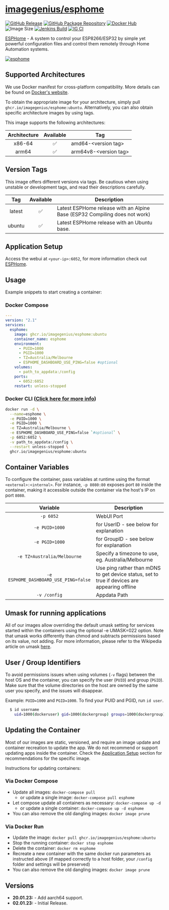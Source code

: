 <!-- DO NOT EDIT THIS FILE MANUALLY  -->

# [imagegenius/esphome](https://github.com/imagegenius/docker-esphome)

[![GitHub Release](https://img.shields.io/github/release/imagegenius/docker-esphome.svg?color=007EC6&labelColor=555555&logoColor=ffffff&style=for-the-badge&logo=github)](https://github.com/imagegenius/docker-esphome/releases)
[![GitHub Package Repository](https://shields.io/badge/GitHub%20Package-blue?logo=github&logoColor=ffffff&style=for-the-badge)](https://github.com/imagegenius/docker-esphome/packages)
[![Docker Hub](https://shields.io/badge/Docker%20Hub-blue?logo=docker&logoColor=ffffff&style=for-the-badge)](https://hub.docker.com/r/imagegenius/esphome)
![Image Size](https://img.shields.io/docker/image-size/imagegenius/esphome/ubuntu.svg?color=007EC6&labelColor=555555&logoColor=ffffff&style=for-the-badge&logo=docker)
[![Jenkins Build](https://img.shields.io/jenkins/build?labelColor=555555&logoColor=ffffff&style=for-the-badge&jobUrl=https%3A%2F%2Fci.imagegenius.io%2Fjob%2FDocker-Pipeline-Builders%2Fjob%2Fdocker-esphome%2Fjob%2Fubuntu%2F&logo=jenkins)](https://ci.imagegenius.io/job/Docker-Pipeline-Builders/job/docker-esphome/job/ubuntu/)
[![IG CI](https://img.shields.io/badge/dynamic/yaml?color=007EC6&labelColor=555555&logoColor=ffffff&style=for-the-badge&label=CI&query=CI&url=https%3A%2F%2Fci-tests.imagegenius.io%2Fesphome%2Flatest-ubuntu%2Fci-status.yml)](https://ci-tests.imagegenius.io/imagegenius/esphome/latest-ubuntu/index.html)

[ESPHome](https://esphome.io/) - A system to control your ESP8266/ESP32 by simple yet powerful configuration files and control them remotely through Home Automation systems.

[![esphome](https://esphome.io/_static/logo-text.svg)](https://esphome.io/)

## Supported Architectures

We use Docker manifest for cross-platform compatibility. More details can be found on [Docker's website](https://github.com/docker/distribution/blob/master/docs/spec/manifest-v2-2.md#manifest-list).

To obtain the appropriate image for your architecture, simply pull `ghcr.io/imagegenius/esphome:ubuntu`. Alternatively, you can also obtain specific architecture images by using tags.

This image supports the following architectures:

| Architecture | Available | Tag |
| :----: | :----: | ---- |
| x86-64 | ✅ | amd64-\<version tag\> |
| arm64 | ✅ | arm64v8-\<version tag\> |

## Version Tags

This image offers different versions via tags. Be cautious when using unstable or development tags, and read their descriptions carefully.

| Tag | Available | Description |
| :----: | :----: |--- |
| latest | ✅ | Latest ESPHome release with an Alpine Base (ESP32 Compiling does not work) |
| ubuntu | ✅ | Latest ESPHome release with an Ubuntu base. |

## Application Setup

Access the webui at `<your-ip>:6052`, for more information check out [ESPHome](https://esphome.io/).

## Usage

Example snippets to start creating a container:

### Docker Compose

```yaml
---
version: "2.1"
services:
  esphome:
    image: ghcr.io/imagegenius/esphome:ubuntu
    container_name: esphome
    environment:
      - PUID=1000
      - PGID=1000
      - TZ=Australia/Melbourne
      - ESPHOME_DASHBOARD_USE_PING=false #optional
    volumes:
      - path_to_appdata:/config
    ports:
      - 6052:6052
    restart: unless-stopped
```

### Docker CLI ([Click here for more info](https://docs.docker.com/engine/reference/commandline/cli/))

```bash
docker run -d \
  --name=esphome \
  -e PUID=1000 \
  -e PGID=1000 \
  -e TZ=Australia/Melbourne \
  -e ESPHOME_DASHBOARD_USE_PING=false `#optional` \
  -p 6052:6052 \
  -v path_to_appdata:/config \
  --restart unless-stopped \
  ghcr.io/imagegenius/esphome:ubuntu
```

## Container Variables

To configure the container, pass variables at runtime using the format `<external>:<internal>`. For instance, `-p 8080:80` exposes port `80` inside the container, making it accessible outside the container via the host's IP on port `8080`.

| Variable | Description |
| :----: | --- |
| `-p 6052` | WebUI Port |
| `-e PUID=1000` | for UserID - see below for explanation |
| `-e PGID=1000` | for GroupID - see below for explanation |
| `-e TZ=Australia/Melbourne` | Specify a timezone to use, eg. Australia/Melbourne |
| `-e ESPHOME_DASHBOARD_USE_PING=false` | Use ping rather than mDNS to get device status, set to true if devices are appearing offline |
| `-v /config` | Appdata Path |

## Umask for running applications

All of our images allow overriding the default umask setting for services started within the containers using the optional -e UMASK=022 option. Note that umask works differently than chmod and subtracts permissions based on its value, not adding. For more information, please refer to the Wikipedia article on umask [here](https://en.wikipedia.org/wiki/Umask).

## User / Group Identifiers

To avoid permissions issues when using volumes (`-v` flags) between the host OS and the container, you can specify the user (`PUID`) and group (`PGID`). Make sure that the volume directories on the host are owned by the same user you specify, and the issues will disappear.

Example: `PUID=1000` and `PGID=1000`. To find your PUID and PGID, run `id user`.

```bash
  $ id username
    uid=1000(dockeruser) gid=1000(dockergroup) groups=1000(dockergroup)
```

## Updating the Container

Most of our images are static, versioned, and require an image update and container recreation to update the app. We do not recommend or support updating apps inside the container. Check the [Application Setup](#application-setup) section for recommendations for the specific image.

Instructions for updating containers:

### Via Docker Compose

* Update all images: `docker-compose pull`
  * or update a single image: `docker-compose pull esphome`
* Let compose update all containers as necessary: `docker-compose up -d`
  * or update a single container: `docker-compose up -d esphome`
* You can also remove the old dangling images: `docker image prune`

### Via Docker Run

* Update the image: `docker pull ghcr.io/imagegenius/esphome:ubuntu`
* Stop the running container: `docker stop esphome`
* Delete the container: `docker rm esphome`
* Recreate a new container with the same docker run parameters as instructed above (if mapped correctly to a host folder, your `/config` folder and settings will be preserved)
* You can also remove the old dangling images: `docker image prune`

## Versions

* **20.01.23:** - Add aarch64 support.
* **02.01.23:** - Initial Release.
